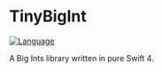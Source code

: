 # TinyBigInt

[![Language](https://img.shields.io/badge/swift-4-orange.svg)](https://swift.org)

A Big Ints library written in pure Swift 4.
